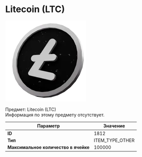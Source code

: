 # Litecoin  (LTC)

![Item Image](../img/1812.webp?raw=true)

Предмет: Litecoin  (LTC)<br>Информация по этому предмету отсутствует.


| Параметр | Значение |
|----------|----------|
| **ID** | 1812 |
| **Тип** | ITEM_TYPE_OTHER |
| **Максимальное количество в ячейке** | 100000 |

